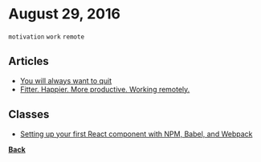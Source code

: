 # August 29, 2016

`motivation` `work` `remote`

## Articles

- [You will always want to quit](https://medium.com/hi-my-name-is-jon/you-will-always-want-to-quit-db87fa5438c2#.q598dy8v2)
- [Fitter. Happier. More productive. Working remotely.](https://medium.freecodecamp.com/the-economics-of-working-remotely-28d4173e16e2#.n8tngnflk)

## Classes

- [Setting up your first React component with NPM, Babel, and Webpack](http://courses.reactjsprogram.com/courses/reactjsfundamentals/lectures/841119)


[__Back__](../README.md)
